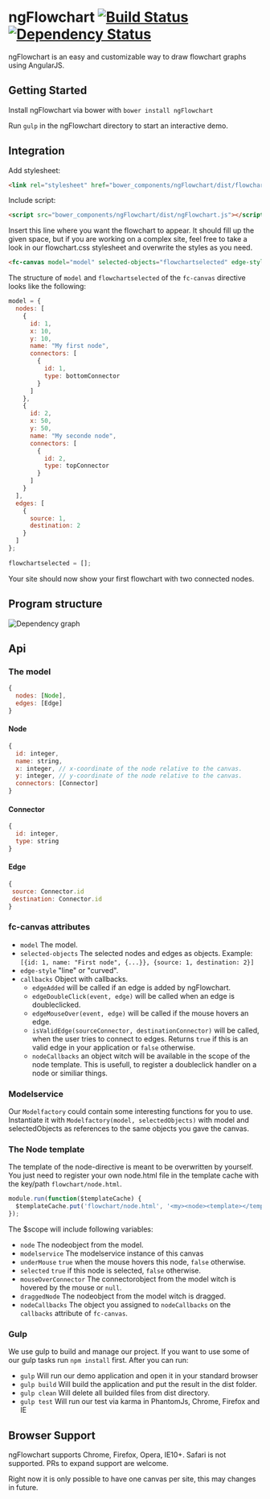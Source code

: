 # ngFlowchart [![Build Status](https://travis-ci.org/ONE-LOGIC/ngFlowchart.svg?branch=master)](https://travis-ci.org/ONE-LOGIC/ngFlowchart/) [![Dependency Status](https://gemnasium.com/ONE-LOGIC/ngFlowchart.svg)](https://gemnasium.com/ONE-LOGIC/ngFlowchart)

ngFlowchart is an easy and customizable way to draw flowchart graphs using AngularJS.

## Getting Started

Install ngFlowchart via bower with `bower install ngFlowchart`

Run `gulp` in the ngFlowchart directory to start an interactive demo.

## Integration

Add stylesheet:
```html
<link rel="stylesheet" href="bower_components/ngFlowchart/dist/flowchart.css" type="text/css">
```

Include script:
```html
<script src="bower_components/ngFlowchart/dist/ngFlowchart.js"></script>
```

Insert this line where you want the flowchart to appear. It should fill up the given space, but if you are working on a complex site,
feel free to take a look in our flowchart.css stylesheet and overwrite the styles as you need.
```html
<fc-canvas model="model" selected-objects="flowchartselected" edge-style="line"></fc-canvas>
```

The structure of `model` and `flowchartselected` of the `fc-canvas` directive looks like the following:
```javascript
model = {
  nodes: [
    { 
      id: 1, 
      x: 10, 
      y: 10, 
      name: "My first node", 
      connectors: [
        {
          id: 1, 
          type: bottomConnector
        }
      ]
    },
    { 
      id: 2, 
      x: 50, 
      y: 50, 
      name: "My seconde node", 
      connectors: [
        {
          id: 2, 
          type: topConnector
        }
      ]
    }
  ],
  edges: [
    {
      source: 1, 
      destination: 2
    }
  ]
};
    
flowchartselected = [];
```

Your site should now show your first flowchart with two connected nodes.

## Program structure

![Dependency graph](https://github.com/ONE-LOGIC/ngFlowchart/blob/master/ngFlowchartDependency.png)

## Api

### The model

```javascript
{
  nodes: [Node],
  edges: [Edge]
}
```

#### Node
```javascript
{
  id: integer,
  name: string,
  x: integer, // x-coordinate of the node relative to the canvas.
  y: integer, // y-coordinate of the node relative to the canvas.
  connectors: [Connector]
}
```

#### Connector
```javascript
{
  id: integer,
  type: string
}
```

#### Edge
```javascript
{
 source: Connector.id
 destination: Connector.id
}
```

### fc-canvas attributes
* `model` The model.
* `selected-objects` The selected nodes and edges as objects. Example: `[{id: 1, name: "First node", {...}}, {source: 1, destination: 2}]`
* `edge-style` "line" or "curved".
* `callbacks` Object with callbacks.
  * `edgeAdded` will be called if an edge is added by ngFlowchart. 
  * `edgeDoubleClick(event, edge)` will be called when an edge is doubleclicked.
  * `edgeMouseOver(event, edge)` will be called if the mouse hovers an edge.
  * `isValidEdge(sourceConnector, destinationConnector)` will be called, when the user tries to connect to edges. Returns `true` if this is an valid edge in your application or `false` otherwise.
  * `nodeCallbacks` an object witch will be available in the scope of the node template. This is usefull, to register a doubleclick handler on a node or similiar things.
  
### Modelservice
Our `Modelfactory` could contain some interesting functions for you to use.
Instantiate it with `Modelfactory(model, selectedObjects)` with model and selectedObjects as references to the same objects you gave the canvas.

### The Node template
The template of the node-directive is meant to be overwritten by yourself. You just need to register your own node.html file in the template cache with the key/path `flowchart/node.html`.

```javascript
module.run(function($templateCache) {
  $templateCache.put('flowchart/node.html', '<my><node><template></template></node></my>');
});
```

The $scope will include following variables:
* `node` The nodeobject from the model.
* `modelservice` The modelservice instance of this canvas
* `underMouse` `true` when the mouse hovers this node, `false` otherwise.
* `selected` `true` if this node is selected, `false` otherwise.
* `mouseOverConnector` The connectorobject from the model witch is hovered by the mouse or `null`.
* `draggedNode` The nodeobject from the model witch is dragged.
* `nodeCallbacks` The object you assigned to `nodeCallbacks` on the `callbacks` attribute of `fc-canvas`.

### Gulp
We use gulp to build and manage our project. If you want to use some of our gulp tasks run `npm install` first. After you can run:

* `gulp` Will run our demo application and open it in your standard browser
* `gulp build` Will build the application and put the result in the dist folder.
* `gulp clean` Will delete all builded files from dist directory.
* `gulp test` Will run our test via karma in PhantomJs, Chrome, Firefox and IE

## Browser Support
ngFlowchart supports Chrome, Firefox, Opera, IE10+. Safari is not supported. PRs to expand support are welcome.

Right now it is only possible to have one canvas per site, this may changes in future.
